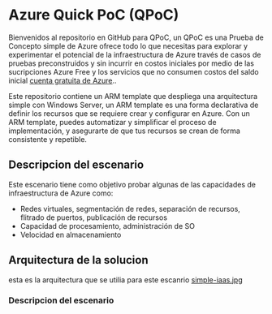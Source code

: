 # Azure Quick PoC (QPoC)

Bienvenidos al repositorio en GitHub para QPoC, un QPoC es una Prueba de Concepto simple de Azure ofrece todo lo que necesitas para explorar y experimentar el potencial de la infraestructura de Azure  través de casos de pruebas preconstruidos y sin incurrir en costos iniciales por medio de las sucripciones Azure Free y los servicios que no consumen costos del saldo inicial [cuenta gratuita de Azure](https://azure.microsoft.com/es-es/free/search/?ef_id=_k_d8823ae07f14192268345f37dc19bc1b_k_&OCID=AIDcmm3804ythc_SEM__k_d8823ae07f14192268345f37dc19bc1b_k_&msclkid=d8823ae07f14192268345f37dc19bc1b)..

Este repositorio contiene un ARM template que despliega una arquitectura simple con Windows Server, un ARM template es una forma declarativa de definir los recursos que se requiere crear y configurar en Azure. Con un ARM template, puedes automatizar y simplificar el proceso de implementación, y asegurarte de que tus recursos se crean de forma consistente y repetible.

## Descripcion del escenario 
Este escenario tiene como objetivo probar algunas de las capacidades de infraestructura de Azure como:
- Redes virtuales, segmentación de redes, separación de recursos, flitrado de puertos, publicación de recursos
- Capacidad de procesamiento, administración de SO
- Velocidad en almacenamiento

## Arquitectura de la solucion
esta es la arquitectura que se utilia para este escanrio 
[simple-iaas.jpg](https://postimg.cc/HrdLkXwg)

### Descripcion del escenario
